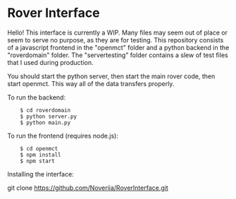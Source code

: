 # Rover Interface

Hello! This interface is currently a WIP. Many files may seem out of place or seem to serve no purpose, as they are for testing. This repository consists of a javascript frontend in the "openmct" folder and a python backend in the "roverdomain" folder. The "servertesting" folder contains a slew of test files that I used during production.

You should start the python server, then start the main rover code, then start openmct. This way all
of the data transfers properly.

To run the backend:

```
    $ cd roverdomain
    $ python server.py
    $ python main.py
```

To run the frontend (requires node.js):

```
    $ cd openmct
    $ npm install
    $ npm start
```

Installing the interface:

git clone https://github.com/Noveriia/RoverInterface.git





